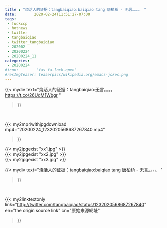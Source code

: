 ```yaml
---
title : "烧活人的证据：tangbaiqiao:baiqiao tang 唐柏桥 - 无言。。。。 "
date:        2020-02-24T11:51:27-07:00
tags:
 - fuckccp
 - hotnews
 - twitter
 - tangbaiqiao
 - twitter_tangbaiqiao
 - 202002
 - 20200224
 - 20200224_11
categories:
 - 20200224
#icon:        "fas fa-lock-open"
#resImgTeaser: teaserpics/wikipedia.org/emacs-jokes.png
---
```


{{< mydiv text="烧活人的证据：tangbaiqiao:无言。。。。  https://t.co/26UdM1Wbgr "
>}}
<br>


{{< my2mp4withjpgdownload mp4="20200224_1232020568687267840.mp4"
>}}

{{< my2jpgexist "xx1.jpg" >}}<br>
{{< my2jpgexist "xx2.jpg" >}}<br>
{{< my2jpgexist "xx3.jpg" >}}<br>



{{< mydiv text="烧活人的证据：tangbaiqiao:baiqiao tang 唐柏桥 - 无言。。。。 "
>}}
<br>

{{< my2linktextonly link="http://twitter.com/tangbaiqiao/status/1232020568687267840"
en="the origin source link" cn="原始來源網址"
>}}


<br>

